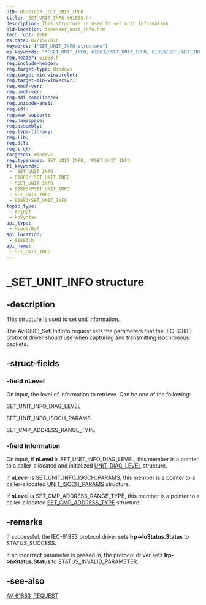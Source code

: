```yaml
---
UID: NS:61883._SET_UNIT_INFO
title: _SET_UNIT_INFO (61883.h)
description: This structure is used to set unit information.
old-location: ieee\set_unit_info.htm
tech.root: IEEE
ms.date: 02/15/2018
keywords: ["SET_UNIT_INFO structure"]
ms.keywords: "*PSET_UNIT_INFO, 61883/PSET_UNIT_INFO, 61883/SET_UNIT_INFO, IEEE.set_unit_info, PSET_UNIT_INFO, PSET_UNIT_INFO structure pointer [Buses], SET_UNIT_INFO, SET_UNIT_INFO structure [Buses], _SET_UNIT_INFO"
req.header: 61883.h
req.include-header: 
req.target-type: Windows
req.target-min-winverclnt: 
req.target-min-winversvr: 
req.kmdf-ver: 
req.umdf-ver: 
req.ddi-compliance: 
req.unicode-ansi: 
req.idl: 
req.max-support: 
req.namespace: 
req.assembly: 
req.type-library: 
req.lib: 
req.dll: 
req.irql: 
targetos: Windows
req.typenames: SET_UNIT_INFO, *PSET_UNIT_INFO
f1_keywords:
 - _SET_UNIT_INFO
 - 61883/_SET_UNIT_INFO
 - PSET_UNIT_INFO
 - 61883/PSET_UNIT_INFO
 - SET_UNIT_INFO
 - 61883/SET_UNIT_INFO
topic_type:
 - APIRef
 - kbSyntax
api_type:
 - HeaderDef
api_location:
 - 61883.h
api_name:
 - SET_UNIT_INFO
---
```


# _SET_UNIT_INFO structure


## -description

This structure is used to set unit information.

The Av61883_SetUnitInfo request sets the parameters that the IEC-61883 protocol driver should use when capturing and transmitting isochronous packets.

## -struct-fields

### -field nLevel

On input, the level of information to retrieve. Can be one of the following:

SET_UNIT_INFO_DIAG_LEVEL

SET_UNIT_INFO_ISOCH_PARAMS

SET_CMP_ADDRESS_RANGE_TYPE

### -field Information

On input, if <b>nLevel</b> is SET_UNIT_INFO_DIAG_LEVEL, this member is a pointer to a caller-allocated and initialized <a href="/windows-hardware/drivers/ddi/61883/ns-61883-_unit_diag_level">UNIT_DIAG_LEVEL</a> structure.

If <b>nLevel</b> is SET_UNIT_INFO_ISOCH_PARAMS, this member is a pointer to a caller-allocated <a href="/windows-hardware/drivers/ddi/61883/ns-61883-_unit_isoch_params">UNIT_ISOCH_PARAMS</a> structure. 

If <b>nLevel</b> is SET_CMP_ADDRESS_RANGE_TYPE, this member is a pointer to a caller-allocated <a href="/windows-hardware/drivers/ddi/61883/ns-61883-_set_cmp_address_type">SET_CMP_ADDRESS_TYPE</a> structure.

## -remarks

If successful, the IEC-61883 protocol driver sets <b>Irp->IoStatus.Status </b>to STATUS_SUCCESS. 

If an incorrect parameter is passed in, the protocol driver sets <b>Irp->IoStatus.Status </b>to STATUS_INVALID_PARAMETER.

## -see-also

<a href="/windows-hardware/drivers/ddi/61883/ns-61883-_av_61883_request">AV_61883_REQUEST</a>
